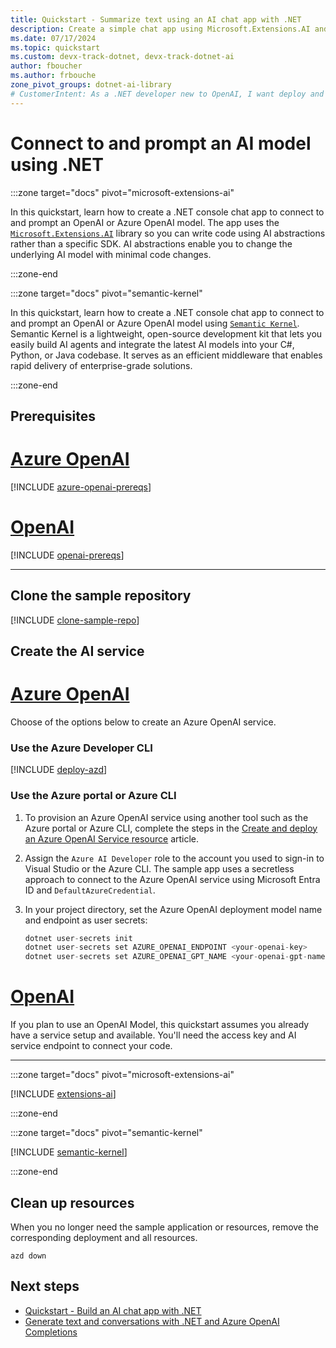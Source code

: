 ```yaml
---
title: Quickstart - Summarize text using an AI chat app with .NET
description: Create a simple chat app using Microsoft.Extensions.AI and the Semantic Kernel SDK to summarize a text.
ms.date: 07/17/2024
ms.topic: quickstart
ms.custom: devx-track-dotnet, devx-track-dotnet-ai
author: fboucher
ms.author: frbouche
zone_pivot_groups: dotnet-ai-library
# CustomerIntent: As a .NET developer new to OpenAI, I want deploy and use sample code to interact to learn from the sample code to summarize text.
---
```


# Connect to and prompt an AI model using .NET

:::zone target="docs" pivot="microsoft-extensions-ai"

In this quickstart, learn how to create a .NET console chat app to connect to and prompt an OpenAI or Azure OpenAI model. The app uses the [`Microsoft.Extensions.AI`](https://www.nuget.org/packages/Microsoft.Extensions.AI) library so you can write code using AI abstractions rather than a specific SDK. AI abstractions enable you to change the underlying AI model with minimal code changes.

:::zone-end

:::zone target="docs" pivot="semantic-kernel"

In this quickstart, learn how to create a .NET console chat app to connect to and prompt an OpenAI or Azure OpenAI model using [`Semantic Kernel`](/semantic-kernel/overview). Semantic Kernel is a lightweight, open-source development kit that lets you easily build AI agents and integrate the latest AI models into your C#, Python, or Java codebase. It serves as an efficient middleware that enables rapid delivery of enterprise-grade solutions.

:::zone-end

## Prerequisites

# [Azure OpenAI](#tab/azure-openai)

[!INCLUDE [azure-openai-prereqs](includes/prerequisites-azure-openai.md)]

# [OpenAI](#tab/openai)

[!INCLUDE [openai-prereqs](includes/prerequisites-openai.md)]

---

## Clone the sample repository

[!INCLUDE [clone-sample-repo](includes/clone-sample-repo.md)]

## Create the AI service

# [Azure OpenAI](#tab/azure-openai)

Choose of the options below to create an Azure OpenAI service.

### Use the Azure Developer CLI

[!INCLUDE [deploy-azd](includes/deploy-azd.md)]

### Use the Azure portal or Azure CLI

1. To provision an Azure OpenAI service using another tool such as the Azure portal or Azure CLI, complete the steps in the [Create and deploy an Azure OpenAI Service resource](/azure/ai-services/openai/how-to/create-resource?pivots=cli) article.

1. Assign the `Azure AI Developer` role to the account you used to sign-in to Visual Studio or the Azure CLI. The sample app uses a secretless approach to connect to the Azure OpenAI service using Microsoft Entra ID and `DefaultAzureCredential`.

1. In your project directory, set the Azure OpenAI deployment model name and endpoint as user secrets:

    ```csharp
    dotnet user-secrets init
    dotnet user-secrets set AZURE_OPENAI_ENDPOINT <your-openai-key>
    dotnet user-secrets set AZURE_OPENAI_GPT_NAME <your-openai-gpt-name>
    

# [OpenAI](#tab/openai)

If you plan to use an OpenAI Model, this quickstart assumes you already have a service setup and available. You'll need the access key and AI service endpoint  to connect your code.

---

:::zone target="docs" pivot="microsoft-extensions-ai"

[!INCLUDE [extensions-ai](includes/connect-prompt/extensions-ai.md)]

:::zone-end

:::zone target="docs" pivot="semantic-kernel"

[!INCLUDE [semantic-kernel](includes/connect-prompt/semantic-kernel.md)]

:::zone-end

## Clean up resources

When you no longer need the sample application or resources, remove the corresponding deployment and all resources.

```azdeveloper
azd down
```

## Next steps

- [Quickstart - Build an AI chat app with .NET](get-started-openai.md)
- [Generate text and conversations with .NET and Azure OpenAI Completions](/training/modules/open-ai-dotnet-text-completions/)

